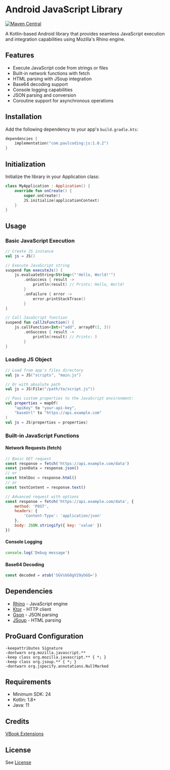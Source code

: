 # Android JavaScript Library

[![Maven Central](https://img.shields.io/maven-central/v/com.paulcoding/js.svg)](https://central.sonatype.com/artifact/com.paulcoding/js)

A Kotlin-based Android library that provides seamless JavaScript execution and integration capabilities using Mozilla's Rhino engine.

## Features

- Execute JavaScript code from strings or files
- Built-in network functions with fetch
- HTML parsing with JSoup integration
- Base64 decoding support
- Console logging capabilities
- JSON parsing and conversion
- Coroutine support for asynchronous operations

## Installation

Add the following dependency to your app's `build.gradle.kts`:

```kotlin
dependencies {
    implementation("com.paulcoding:js:1.0.2")
}
```

## Initialization

Initialize the library in your Application class:

```kotlin
class MyApplication : Application() {
    override fun onCreate() {
        super.onCreate()
        JS.initialize(applicationContext)
    }
}
```

## Usage

### Basic JavaScript Execution

```kotlin
// Create JS instance
val js = JS()

// Execute JavaScript string
suspend fun executeJs() {
    js.evaluateString<String>("'Hello, World!'")
        .onSuccess { result ->
            println(result) // Prints: Hello, World!
        }
        .onFailure { error ->
            error.printStackTrace()
        }
}

// Call JavaScript function
suspend fun callJsFunction() {
    js.callFunction<Int>("add", arrayOf(2, 3))
        .onSuccess { result ->
            println(result) // Prints: 5
        }
}
```

### Loading JS Object

```kotlin
// Load from app's files directory
val js = JS("scripts", "main.js")

// Or with absolute path
val js = JS(File("/path/to/script.js"))
```

```kotlin
// Pass custom properties to the JavaScript environment:
val properties = mapOf(
    "apiKey" to "your-api-key",
    "baseUrl" to "https://api.example.com"
)
val js = JS(properties = properties)
```

### Built-in JavaScript Functions

#### Network Requests (fetch)
```javascript
// Basic GET request
const response = fetch('https://api.example.com/data')
const jsonData = response.json()
// or
const htmlDoc = response.html()
// or
const textContent = response.text()

// Advanced request with options
const response = fetch('https://api.example.com/data', {
    method: 'POST',
    headers: {
        'Content-Type': 'application/json'
    },
    body: JSON.stringify({ key: 'value' })
})
```

#### Console Logging
```javascript
console.log('Debug message')
```

#### Base64 Decoding
```javascript
const decoded = atob('SGVsbG8gV29ybGQ=')
```

## Dependencies

- [Rhino](https://github.com/mozilla/rhino) - JavaScript engine
- [Ktor](https://ktor.io/) - HTTP client
- [Gson](https://github.com/google/gson) - JSON parsing
- [JSoup](https://jsoup.org/) - HTML parsing

## ProGuard Configuration

```proguard
-keepattributes Signature
-dontwarn org.mozilla.javascript.**
-keep class org.mozilla.javascript.** { *; }
-keep class org.jsoup.** { *; }
-dontwarn org.jspecify.annotations.NullMarked
```

## Requirements

- Minimum SDK: 24
- Kotlin: 1.8+
- Java: 11

## Credits

[VBook Extensions](https://github.com/Darkrai9x/vbook-extensions)

## License

See [License](LICENSE)